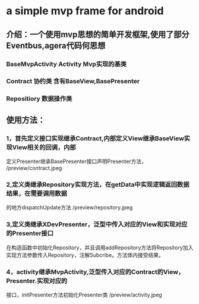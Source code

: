 # a simple mvp frame for android 
## 介绍：一个使用mvp思想的简单开发框架,使用了部分Eventbus,agera代码何思想
 ### BaseMvpActivity Activity Mvp实现的基类
 ### Contract 协约类 含有BaseView,BasePresenter
 ### Repositiory 数据操作类
## 使用方法：
 ### 1，首先定义接口实现继承Contract,内部定义View继承BaseView实现View相关的回调，内部
 定义Presenter继承BasePresenter接口声明Presenter方法，
 /preview/contract.jpeg
 ### 2,定义类继承Repository实现方法，在getData中实现逻辑返回数据结果，在需要调用数据
 的地方dispatchUpdate方法
 /preview/repository.jpeg
 ### 3,定义类继承XDevPresenter，泛型中传入对应的View和实现对应的Presenter接口
 在构造函数中初始化Repository，并且调用addRepository方法将Repository加入
 实现方法参数传入Repository，注解Subcribe。方法体内接受结果。
 ### 4，activity继承MvpActivity,泛型传入对应的Contract的View，Presenter.实现对应的
 接口，initPresenter方法初始化Presenter类
 /preview/activity.jpeg
 



